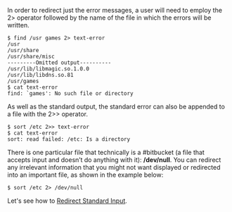 
In order to redirect just the error messages, a user will need to employ the 2> operator followed
by the name of the file in which the errors will be written.

```
$ find /usr games 2> text-error
/usr
/usr/share
/usr/share/misc
---------Omitted output----------
/usr/lib/libmagic.so.1.0.0
/usr/lib/libdns.so.81
/usr/games
$ cat text-error
find: `games': No such file or directory
```

As well as the standard output, the standard error can also be appended to a file with the 2>>
operator.

```
$ sort /etc 2>> text-error
$ cat text-error
sort: read failed: /etc: Is a directory
```

There is one particular file that technically is a #bitbucket (a file that accepts input and doesn’t do
anything with it): **/dev/null**. You can redirect any irrelevant information that you might not
want displayed or redirected into an important file, as shown in the example below:

```
$ sort /etc 2> /dev/null
```

Let's see how to [Redirect Standard Input](Redirect%20Standard%20Input.md).


